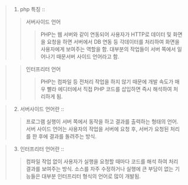 >1. php 특징 ::
>>서버사이드 언어
>>>PHP는 웹 서버와 같이 연동되어 사용자가 HTTP로 데이터 및 화면을 요청을 하면 서버에서 DB 연동 등 각데이터를 처리하여 화면을 사용자에게 보여주는 역할을 함. 대부분의 작업들이 서버 쪽에서 일어나기 때문서버 사이드 언어라고 함.

>>인터프리터 언어
>>>PHP는 컴파일 등 전처리 작업을 하지 않기 때문에 개발 속도가 매우 빨라 에디터에서 직접 PHP 코드를 삽입하면 즉시 해석하여 처리하게 됨.

>2. 서버사이드 언어란 ::
>>프로그램 실행이 서버 쪽에서 동작을 하고 결과를 출력하는 형태의 언어. 서버 사이드 언어는 사용자의 작업을 서버에 요청 후, 서버가 요청된 처리를 한 후에 결과를 돌려주는 방식.

>3. 인터프리터 언어란 ::
>>컴파일 작업 없이 사용자가 실행을 요청할 때마다 코드를 해석 하여 처리 결과를 보여주는 방식. 소스를 자주 수정하거나 실행에 큰 부담이 없는 기능들은 대부분 인터프리터 형식의 언어로 많이 개발됨.